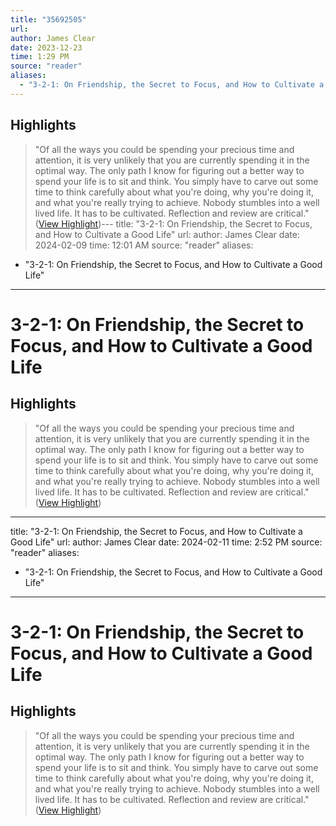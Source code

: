 ```yaml
---
title: "35692505"
url:
author: James Clear
date: 2023-12-23
time: 1:29 PM
source: "reader"
aliases:
  - "3-2-1: On Friendship, the Secret to Focus, and How to Cultivate a Good Life"
---
```

## Highlights
> "Of all the ways you could be spending your precious time and attention, it is very unlikely that you are currently spending it in the optimal way. The only path I know for figuring out a better way to spend your life is to sit and think. You simply have to carve out some time to think carefully about what you're doing, why you're doing it, and what you're really trying to achieve. Nobody stumbles into a well lived life. It has to be cultivated. Reflection and review are critical." ([View Highlight](https://read.readwise.io/read/01hj7d3xmsffttqvtcn3y975zk))---
title: "3-2-1: On Friendship, the Secret to Focus, and How to Cultivate a Good Life"
url: 
author: James Clear
date: 2024-02-09
time: 12:01 AM
source: "reader"
aliases:
  - "3-2-1: On Friendship, the Secret to Focus, and How to Cultivate a Good Life"
---
# 3-2-1: On Friendship, the Secret to Focus, and How to Cultivate a Good Life

## Highlights
> "Of all the ways you could be spending your precious time and attention, it is very unlikely that you are currently spending it in the optimal way. The only path I know for figuring out a better way to spend your life is to sit and think. You simply have to carve out some time to think carefully about what you're doing, why you're doing it, and what you're really trying to achieve. Nobody stumbles into a well lived life. It has to be cultivated. Reflection and review are critical." ([View Highlight](https://read.readwise.io/read/01hj7d3xmsffttqvtcn3y975zk))

---
title: "3-2-1: On Friendship, the Secret to Focus, and How to Cultivate a Good Life"
url: 
author: James Clear
date: 2024-02-11
time: 2:52 PM
source: "reader"
aliases:
  - "3-2-1: On Friendship, the Secret to Focus, and How to Cultivate a Good Life"
---
# 3-2-1: On Friendship, the Secret to Focus, and How to Cultivate a Good Life

## Highlights
> "Of all the ways you could be spending your precious time and attention, it is very unlikely that you are currently spending it in the optimal way. The only path I know for figuring out a better way to spend your life is to sit and think. You simply have to carve out some time to think carefully about what you're doing, why you're doing it, and what you're really trying to achieve. Nobody stumbles into a well lived life. It has to be cultivated. Reflection and review are critical." ([View Highlight](https://read.readwise.io/read/01hj7d3xmsffttqvtcn3y975zk))

